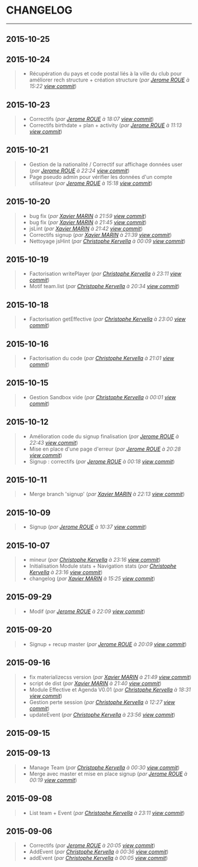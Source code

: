 # CHANGELOG
---

## 2015-10-25

## 2015-10-24
> + Récupération du pays et code postal liés à la ville du club pour améliorer rech structure + création structure (*par [Jerome ROUE](jerome.roue@gmail.com) à 15:22 [view commit](https://gitlab.com/qaobee/qaobee-swarn/commit/d132511c711365d45bdef791613e60d03ce0cf83)*)

## 2015-10-23
> + Correctifs (*par [Jerome ROUE](jerome.roue@gmail.com) à 18:07 [view commit](https://gitlab.com/qaobee/qaobee-swarn/commit/5753e3d161ed867a67a16e131d21be5363bb1e34)*)
> + Correctifs birthdate + plan + activity (*par [Jerome ROUE](jerome.roue@gmail.com) à 11:13 [view commit](https://gitlab.com/qaobee/qaobee-swarn/commit/0ce9232e785ed156439505e0daa0b68772ef6fd6)*)

## 2015-10-21
> + Gestion de la nationalité / Correctif sur affichage données user (*par [Jerome ROUE](jerome.roue@gmail.com) à 22:24 [view commit](https://gitlab.com/qaobee/qaobee-swarn/commit/f1aff70cfccf420539f596bd58e6f101b528bf48)*)
> + Page pseudo admin pour vérifier les données d'un compte utilisateur (*par [Jerome ROUE](jerome.roue@gmail.com) à 15:18 [view commit](https://gitlab.com/qaobee/qaobee-swarn/commit/05e45472e59af7e9147ef37688ec879d4480b3bc)*)

## 2015-10-20
> + bug fix (*par [Xavier MARIN](marin.xavier@gmail.com) à 21:59 [view commit](https://gitlab.com/qaobee/qaobee-swarn/commit/bada9aacc337cbd2fc3bbd8a6288a27680eafc4b)*)
> + bug fix (*par [Xavier MARIN](marin.xavier@gmail.com) à 21:45 [view commit](https://gitlab.com/qaobee/qaobee-swarn/commit/4ec4c94896397382b030b8d358c4d46ea8bf4997)*)
> + jsLint (*par [Xavier MARIN](marin.xavier@gmail.com) à 21:42 [view commit](https://gitlab.com/qaobee/qaobee-swarn/commit/404dd1ca653ca79dd95fc13efe73aacc8695f46d)*)
> + Correctifs signup (*par [Xavier MARIN](marin.xavier@gmail.com) à 21:39 [view commit](https://gitlab.com/qaobee/qaobee-swarn/commit/4e0095e8a748f1ca42de6fd2de5462c1ac1ffe70)*)
> + Nettoyage jsHint (*par [Christophe Kervella](ch.kervella@gmail.com) à 00:09 [view commit](https://gitlab.com/qaobee/qaobee-swarn/commit/f26f2a33dff2cfa97a31f5131f0e5235bfbb9120)*)

## 2015-10-19
> + Factorisation writePlayer (*par [Christophe Kervella](ch.kervella@gmail.com) à 23:11 [view commit](https://gitlab.com/qaobee/qaobee-swarn/commit/6d36d5605281dde1b9d9251ce466bba6d67794e6)*)
> + Motif team.list (*par [Christophe Kervella](ch.kervella@gmail.com) à 20:34 [view commit](https://gitlab.com/qaobee/qaobee-swarn/commit/6e128e0fa3c01940558d29af94a8e7004d823348)*)

## 2015-10-18
> + Factorisation getEffective (*par [Christophe Kervella](ch.kervella@gmail.com) à 23:00 [view commit](https://gitlab.com/qaobee/qaobee-swarn/commit/cc114c8528b690a8faaac6e3bf6b02faf00f80b5)*)

## 2015-10-16
> + Factorisation du code (*par [Christophe Kervella](ch.kervella@gmail.com) à 21:01 [view commit](https://gitlab.com/qaobee/qaobee-swarn/commit/a60c7050bd329b757a3a6cbc271d9c0ac3ba1a2e)*)

## 2015-10-15
> + Gestion Sandbox vide (*par [Christophe Kervella](ch.kervella@gmail.com) à 00:01 [view commit](https://gitlab.com/qaobee/qaobee-swarn/commit/a2e6517322067ac7acc277ff057c8757f3c33821)*)

## 2015-10-12
> + Amélioration code du signup finalisation (*par [Jerome ROUE](jerome.roue@gmail.com) à 22:43 [view commit](https://gitlab.com/qaobee/qaobee-swarn/commit/9c4937215f0e59363c0c77b17df17ab0fe31c293)*)
> + Mise en place d'une page d'erreur (*par [Jerome ROUE](jerome.roue@gmail.com) à 20:28 [view commit](https://gitlab.com/qaobee/qaobee-swarn/commit/a4e270c8315d45161b89c1e0c0a37003efb03f08)*)
> + Signup : correctifs (*par [Jerome ROUE](jerome.roue@gmail.com) à 00:18 [view commit](https://gitlab.com/qaobee/qaobee-swarn/commit/c34455582851fac2ea873d05dc19081c8cb39dfe)*)

## 2015-10-11
> + Merge branch 'signup' (*par [Xavier MARIN](marin.xavier@gmail.com) à 22:13 [view commit](https://gitlab.com/qaobee/qaobee-swarn/commit/4b0dcf7fae7362dcc7a23e39395be0711cdc73de)*)

## 2015-10-09
> + Signup (*par [Jerome ROUE](jerome.roue@gmail.com) à 10:37 [view commit](https://gitlab.com/qaobee/qaobee-swarn/commit/420d43ccbc030b6918585bfff97fd417136dfd4c)*)

## 2015-10-07
> + mineur (*par [Christophe Kervella](ch.kervella@gmail.com) à 23:16 [view commit](https://gitlab.com/qaobee/qaobee-swarn/commit/99c48e660f3bc32eb67f594990128dcb3bad7aa6)*)
> + Initialisation Module stats + Navigation stats (*par [Christophe Kervella](ch.kervella@gmail.com) à 23:16 [view commit](https://gitlab.com/qaobee/qaobee-swarn/commit/1bdd8c0841b75ba0f01d5d2b96083ebcfb57c59a)*)
> + changelog (*par [Xavier MARIN](marin.xavier@gmail.com) à 15:25 [view commit](https://gitlab.com/qaobee/qaobee-swarn/commit/2feafeafe99e58e7ad6ecab7be848a304d8738ab)*)

## 2015-09-29
> + Modif (*par [Jerome ROUE](jerome.roue@gmail.com) à 22:09 [view commit](https://gitlab.com/qaobee/qaobee-swarn/commit/4eb3e0c473ad5d62f6f6bd81350e1176dccb9b5c)*)

## 2015-09-20
> + Signup + recup master (*par [Jerome ROUE](jerome.roue@gmail.com) à 20:09 [view commit](https://gitlab.com/qaobee/qaobee-swarn/commit/aba432d7950c05a9089e27fea315227aae5ad1a0)*)

## 2015-09-16
> + fix materializecss version (*par [Xavier MARIN](marin.xavier@gmail.com) à 21:49 [view commit](https://gitlab.com/qaobee/qaobee-swarn/commit/e2fea8ae220fac2e16925fcf29e8e8d75fd0f12e)*)
> + script de dist (*par [Xavier MARIN](marin.xavier@gmail.com) à 21:40 [view commit](https://gitlab.com/qaobee/qaobee-swarn/commit/1a8811f86ec85b11831f046a4d516fc7e0891bcc)*)
> + Module Effective et Agenda V0.01 (*par [Christophe Kervella](ch.kervella@gmail.com) à 18:31 [view commit](https://gitlab.com/qaobee/qaobee-swarn/commit/e77762577e1932c006c152075810927a29ce4b9d)*)
> + Gestion perte session (*par [Christophe Kervella](ch.kervella@gmail.com) à 12:27 [view commit](https://gitlab.com/qaobee/qaobee-swarn/commit/c8b1e9d8c089e51a590e00ec62d887c5d543ebb1)*)
> + updateEvent (*par [Christophe Kervella](ch.kervella@gmail.com) à 23:56 [view commit](https://gitlab.com/qaobee/qaobee-swarn/commit/1c08f0cd06a4073c207747c48f9040609394524e)*)

## 2015-09-15

## 2015-09-13
> + Manage Team (*par [Christophe Kervella](ch.kervella@gmail.com) à 00:30 [view commit](https://gitlab.com/qaobee/qaobee-swarn/commit/c703ba59b24eb409e5476be7762418312288ee31)*)
> + Merge avec master et mise en place signup (*par [Jerome ROUE](jerome.roue@gmail.com) à 00:19 [view commit](https://gitlab.com/qaobee/qaobee-swarn/commit/d930888d9a22d9a0f22d67c558e8e34bb96791be)*)

## 2015-09-08
> + List team + Event (*par [Christophe Kervella](ch.kervella@gmail.com) à 23:11 [view commit](https://gitlab.com/qaobee/qaobee-swarn/commit/22b968168ee5b3370855699aa2d96b4b6ccab73d)*)

## 2015-09-06
> + Correctifs (*par [Jerome ROUE](jerome.roue@gmail.com) à 20:05 [view commit](https://gitlab.com/qaobee/qaobee-swarn/commit/781739c24034683fe857a5f65dcfa5a5056151c6)*)
> + AddEvent (*par [Christophe Kervella](ch.kervella@gmail.com) à 00:36 [view commit](https://gitlab.com/qaobee/qaobee-swarn/commit/ce5181a9df500a1c65108c9bc24a8477b2dd0bd7)*)
> + addEvent (*par [Christophe Kervella](ch.kervella@gmail.com) à 00:05 [view commit](https://gitlab.com/qaobee/qaobee-swarn/commit/78ad290433b0b8c8fb077b001a2841fe0e1b7b58)*)
